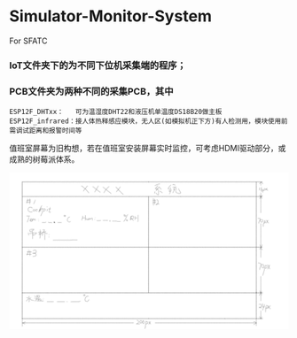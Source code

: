 # Simulator-Monitor-System
For SFATC

### IoT文件夹下的为不同下位机采集端的程序；

### PCB文件夹为两种不同的采集PCB，其中
	ESP12F_DHTxx：	可为温湿度DHT22和液压机单温度DS18B20做主板
	ESP12F_infrared：接人体热释感应模块，无人区(如模拟机正下方)有人检测用，模块使用前需调试距离和报警时间等

值班室屏幕为旧构想，若在值班室安装屏幕实时监控，可考虑HDMI驱动部分，或成熟的树莓派体系。

![示例](./值班室屏幕.png)
